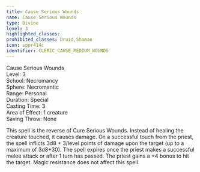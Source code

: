 ```yaml
---
title: Cause Serious Wounds
name: Cause Serious Wounds
type: Divine
level: 3
highlighted_classes: 
prohibited_classes: Druid,Shaman
icon: sppr414c
identifier: CLERIC_CAUSE_MEDIUM_WOUNDS
---
```

Cause Serious Wounds  
Level: 3  
School: Necromancy  
Sphere: Necromantic  
Range: Personal  
Duration: Special  
Casting Time: 3  
Area of Effect: 1 creature  
Saving Throw: None  
  
This spell is the reverse of Cure Serious Wounds. Instead of healing the creature touched, it causes damage. On a successful touch from the priest, the spell inflicts 3d8 + 3/level points of damage upon the target (up to a maximum of 3d8+30). The spell expires once the priest makes a successful melee attack or after 1 turn has passed. The priest gains a +4 bonus to hit the target. Magic resistance does not affect this spell.  
